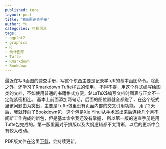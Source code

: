 ```yaml
---
published: ture
layout: post
title: "R画图速查手册"
author: Yu
categories: 可视信息
tags:
- ggplot2
- graphics
- R
- 统计图形
- Tufte 
- Rmarkdown
- Bookdown
---
```


最近在写R画图的速查手册，写这个东西主要是记录学习R的基本画图命令。除此之外，还学习了Rmarkdown Tufte样式的使用。
不得不提，用这个样式编写绘图类的文档，不如使用普通的书籍格式方便。$\LaTeX$编写文档时图表与正文不一定能紧密相连。
基本上前面添加两句话，后面的图位置就全都跑了，在这个版式里该问题由为突出，主要是Tufte包里没有页面内部的交叉引用功能。
用了2天后，我就转向了Bookdown包，这个包是Xie Yihui从手术室出来后连续几个月不间断工作完成的新包，但是基本命令我还没有掌握，
所以第一版的速查手册是用Tufte包完成的。第一版里面对于排版以及大纲逻辑都不太清晰，以后的更新中会有较大改动。

PDF版文件在这里[下载](http://yulijia.net/projects/SimpleGraphswithR.pdf)，会持续更新。

